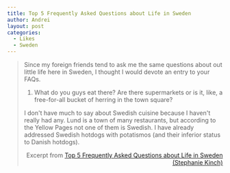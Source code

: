```yaml
---
title: Top 5 Frequently Asked Questions about Life in Sweden
author: Andrei
layout: post
categories:
  - Likes
  - Sweden
---
```

> Since my foreign friends tend to ask me the same questions about out little life here in Sweden, I thought I would devote an entry to your FAQs.
> 
> 
> 
> 1. What do you guys eat there? Are there supermarkets or is it, like, a free-for-all bucket of herring in the town square?
> 
> I don't have much to say about Swedish cuisine because I haven't really had any. Lund is a town of many restaurants, but according to the Yellow Pages not one of them is Swedish. I have already addressed Swedish hotdogs with potatismos (and their inferior status to Danish hotdogs).
> 
> <p style="text-align: right;">
>   Excerpt from <a href="http://kinchfamily.blogspot.com/2008/09/top-5-frequently-asked-questions-about.html">Top 5 Frequently Asked Questions about Life in Sweden (Stephanie Kinch)</a>
> </p>
